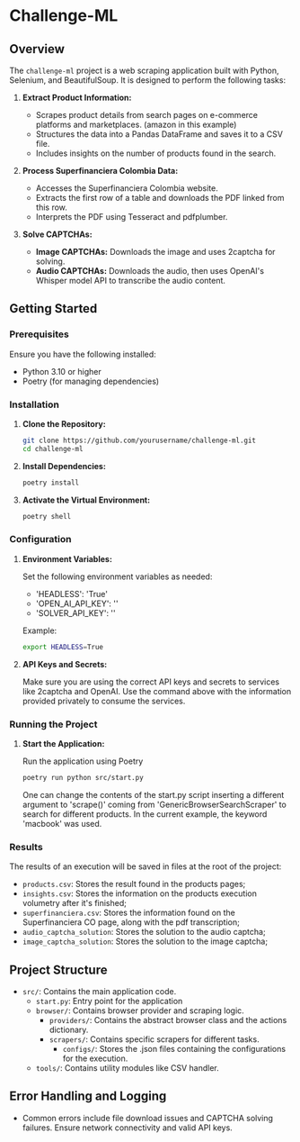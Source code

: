 # Challenge-ML

## Overview

The `challenge-ml` project is a web scraping application built with Python, Selenium, and BeautifulSoup. It is designed to perform the following tasks:

1. **Extract Product Information:**

   - Scrapes product details from search pages on e-commerce platforms and marketplaces. (amazon in this example)
   - Structures the data into a Pandas DataFrame and saves it to a CSV file.
   - Includes insights on the number of products found in the search.

2. **Process Superfinanciera Colombia Data:**

   - Accesses the Superfinanciera Colombia website.
   - Extracts the first row of a table and downloads the PDF linked from this row.
   - Interprets the PDF using Tesseract and pdfplumber.

3. **Solve CAPTCHAs:**
   - **Image CAPTCHAs:** Downloads the image and uses 2captcha for solving.
   - **Audio CAPTCHAs:** Downloads the audio, then uses OpenAI's Whisper model API to transcribe the audio content.

## Getting Started

### Prerequisites

Ensure you have the following installed:

- Python 3.10 or higher
- Poetry (for managing dependencies)

### Installation

1. **Clone the Repository:**

   ```bash
   git clone https://github.com/yourusername/challenge-ml.git
   cd challenge-ml
   ```

2. **Install Dependencies:**

   ```bash
   poetry install
   ```

3. **Activate the Virtual Environment:**

   ```bash
   poetry shell
   ```

### Configuration

1. **Environment Variables:**

   Set the following environment variables as needed:

   - 'HEADLESS': 'True'
   - 'OPEN_AI_API_KEY': ''
   - 'SOLVER_API_KEY': ''

   Example:

   ```bash
   export HEADLESS=True
   ```

2. **API Keys and Secrets:**

   Make sure you are using the correct API keys and secrets to services like 2captcha and OpenAI. Use the command above with the information provided privately to consume the services.

### Running the Project

1. **Start the Application:**

   Run the application using Poetry

   ```bash
   poetry run python src/start.py
   ```

   One can change the contents of the start.py script inserting a different argument to 'scrape()' coming from 'GenericBrowserSearchScraper' to search for different products. In the current example, the keyword 'macbook' was used.

### Results

The results of an execution will be saved in files at the root of the project:

- `products.csv`: Stores the result found in the products pages;
- `insights.csv`: Stores the information on the products execution volumetry after it's finished;
- `superfinanciera.csv`: Stores the information found on the Superfinanciera CO page, along with the pdf transcription;
- `audio_captcha_solution`: Stores the solution to the audio captcha;
- `image_captcha_solution`: Stores the solution to the image captcha;

## Project Structure

- `src/`: Contains the main application code.
  - `start.py`: Entry point for the application
  - `browser/`: Contains browser provider and scraping logic.
    - `providers/`: Contains the abstract browser class and the actions dictionary.
    - `scrapers/`: Contains specific scrapers for different tasks.
      - `configs/`: Stores the .json files containing the configurations for the execution.
  - `tools/`: Contains utility modules like CSV handler.

## Error Handling and Logging

- Common errors include file download issues and CAPTCHA solving failures. Ensure network connectivity and valid API keys.

